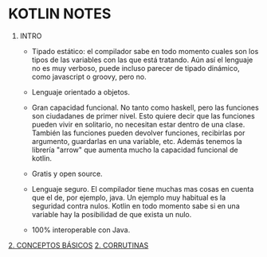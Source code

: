 # KOTLIN NOTES

1. INTRO
	- Tipado estático: el compilador sabe en todo momento cuales son los tipos de las variables con las que está tratando. Aún así el lenguaje no es muy verboso, puede incluso parecer de tipado dinámico, como javascript o groovy, pero no.

	- Lenguaje orientado a objetos.

	- Gran capacidad funcional. No tanto como haskell, pero las funciones son ciudadanes de primer nivel. Esto quiere decir que las funciones pueden vivir en solitario, no necesitan estar dentro de una clase. También las funciones pueden devolver funciones, recibirlas por argumento, guardarlas en una variable, etc. Además tenemos la librería "arrow" que aumenta mucho la capacidad funcional de kotlin.

	- Gratis y open source.

	- Lenguaje seguro. El compilador tiene muchas mas cosas en cuenta que el de, por ejemplo, java. Un ejemplo muy habitual es la seguridad contra nulos. Kotlin en todo momento sabe si en una variable hay la posibilidad de que exista un nulo.

	- 100% interoperable con Java.


[2. CONCEPTOS BÁSICOS](./conceptos-basicos.md)
[2. CORRUTINAS](./corrutinas.md)
